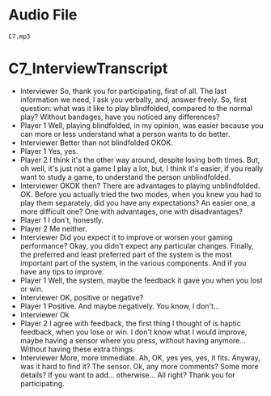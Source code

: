 # Audio File
    C7.mp3
# C7_InterviewTranscript
- Interviewer
    So, thank you for participating, first of all. The last information we need, I ask you verbally, and, answer freely. So, first question: what was it like to play blindfolded, compared to the normal play? Without bandages, have you noticed any differences?
- Player 1
    Well, playing blindfolded, in my opinion, was easier because you can more or less understand what a person wants to do better.
- Interviewer
    Better than not blindfolded OKOK.
- Player 1
    Yes, yes.
- Player 2
    I think it's the other way around, despite losing both times. But, oh well, it's just not a game I play a lot, but, I think it's easier, if you really want to study a game, to understand the person unblindfolded.
- Interviewer
    OKOK then? There are advantages to playing unblindfolded. OK. Before you actually tried the two modes, when you knew you had to play them separately, did you have any expectations? An easier one, a more difficult one? One with advantages, one with disadvantages?
- Player 1
    I don't, honestly.
- Player 2
    Me neither.
- Interviewer
    Did you expect it to improve or worsen your gaming performance? Okay, you didn't expect any particular changes. Finally, the preferred and least preferred part of the system is the most important part of the system, in the various components. And if you have any tips to improve.
- Player 1
    Well, the system, maybe the feedback it gave you when you lost or win.
- Interviewer
    OK, positive or negative? 
- Player 1 
    Positive. And maybe negatively. You know, I don't…
- Interviewer
    Ok
- Player 2
    I agree with feedback, the first thing I thought of is haptic feedback, when you lose or win. I don't know what I would improve, maybe having a sensor where you press, without having anymore... Without having these extra things.
- Interviewer
    More, more immediate. Ah, OK, yes yes, yes, it fits. Anyway, was it hard to find it? The sensor. Ok, any more comments? Some more details? If you want to add… otherwise... All right? Thank you for participating.
    